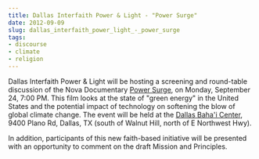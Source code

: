 ```yaml
---
title: Dallas Interfaith Power & Light - "Power Surge"
date: 2012-09-09
slug: dallas_interfaith_power_light_-_power_surge
tags:
- discourse
- climate
- religion
---
```


Dallas Interfaith Power &amp; Light will be hosting a screening and round-table
discussion of the Nova Documentary [Power Surge](https://www.pbs.org/wgbh/nova/tech/power-surge.html), on
Monday, September 24, 7:00 PM. This film looks at the state of "green energy" in
the United States and the potential impact of technology on softening the blow
of global climate change. The event will be held at the [Dallas Baha'i Center](https://www.bahaisofdallas.org/), 9400 Plano Rd,
Dallas, TX (south of Walnut Hill, north of E Northwest Hwy).

In addition, participants of this new faith-based initiative will be presented
with an opportunity to comment on the draft Mission and Principles.
